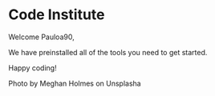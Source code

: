 # Code Institute

Welcome Pauloa90,

We have preinstalled all of the tools you need to get started.

Happy coding!

Photo by Meghan Holmes on Unsplasha